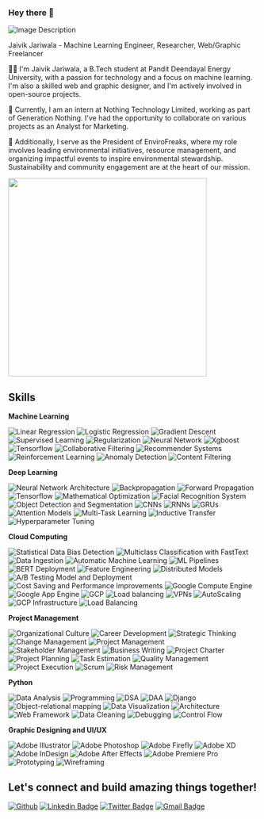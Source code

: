 ### Hey there 👋

![Image Description](https://direct-image-link.com/image.jpg)

Jaivik Jariwala - Machine Learning Engineer, Researcher, Web/Graphic Freelancer

👨‍💻 I'm Jaivik Jariwala, a B.Tech student at Pandit Deendayal Energy University, with a passion for technology and a focus on machine learning. I'm also a skilled web and graphic designer, and I'm actively involved in open-source projects.

🌱 Currently, I am an intern at Nothing Technology Limited, working as part of Generation Nothing. I've had the opportunity to collaborate on various projects as an Analyst for Marketing.

🌿 Additionally, I serve as the President of EnviroFreaks, where my role involves leading environmental initiatives, resource management, and organizing impactful events to inspire environmental stewardship. Sustainability and community engagement are at the heart of our mission.

<img src="https://user-images.githubusercontent.com/74038190/212284158-e840e285-664b-44d7-b79b-e264b5e54825.gif" width="400">

## Skills

**Machine Learning**

![Linear Regression](https://img.shields.io/badge/Linear%20Regression-30302f?style=for-the-badge&color=blue) ![Logistic Regression](https://img.shields.io/badge/Logistic%20Regression-30302f?style=for-the-badge&color=green) ![Gradient Descent](https://img.shields.io/badge/Gradient%20Descent-30302f?style=for-the-badge&color=orange) ![Supervised Learning](https://img.shields.io/badge/Supervised%20Learning-30302f?style=for-the-badge&color=purple) ![Regularization](https://img.shields.io/badge/Regularization-30302f?style=for-the-badge&color=red) ![Neural Network](https://img.shields.io/badge/Neural%20Network-30302f?style=for-the-badge&color=blue) ![Xgboost](https://img.shields.io/badge/Xgboost-30302f?style=for-the-badge&color=green) ![Tensorflow](https://img.shields.io/badge/Tensorflow-30302f?style=for-the-badge&color=orange) ![Collaborative Filtering](https://img.shields.io/badge/Collaborative%20Filtering-30302f?style=for-the-badge&color=purple) ![Recommender Systems](https://img.shields.io/badge/Recommender%20Systems-30302f?style=for-the-badge&color=red) ![Reinforcement Learning](https://img.shields.io/badge/Reinforcement%20Learning-30302f?style=for-the-badge&color=blue) ![Anomaly Detection](https://img.shields.io/badge/Anomaly%20Detection-30302f?style=for-the-badge&color=green) ![Content Filtering](https://img.shields.io/badge/Content%20Filtering-30302f?style=for-the-badge&color=orange)

**Deep Learning**

![Neural Network Architecture](https://img.shields.io/badge/Neural%20Network%20Architecture-30302f?style=for-the-badge&color=purple) ![Backpropagation](https://img.shields.io/badge/Backpropagation-30302f?style=for-the-badge&color=red) ![Forward Propagation](https://img.shields.io/badge/Forward%20Propagation-30302f?style=for-the-badge&color=blue) ![Tensorflow](https://img.shields.io/badge/Tensorflow-30302f?style=for-the-badge&color=green) ![Mathematical Optimization](https://img.shields.io/badge/Mathematical%20Optimization-30302f?style=for-the-badge&color=orange) ![Facial Recognition System](https://img.shields.io/badge/Facial%20Recognition%20System-30302f?style=for-the-badge&color=purple) ![Object Detection and Segmentation](https://img.shields.io/badge/Object%20Detection%20and%20Segmentation-30302f?style=for-the-badge&color=red) ![CNNs](https://img.shields.io/badge/CNNs-30302f?style=for-the-badge&color=blue) ![RNNs](https://img.shields.io/badge/RNNs-30302f?style=for-the-badge&color=green) ![GRUs](https://img.shields.io/badge/GRUs-30302f?style=for-the-badge&color=orange) ![Attention Models](https://img.shields.io/badge/Attention%20Models-30302f?style=for-the-badge&color=purple) ![Multi-Task Learning](https://img.shields.io/badge/Multi%20Task%20Learning-30302f?style=for-the-badge&color=red) ![Inductive Transfer](https://img.shields.io/badge/Inductive%20Transfer-30302f?style=for-the-badge&color=blue) ![Hyperparameter Tuning](https://img.shields.io/badge/Hyperparameter%20Tuning-30302f?style=for-the-badge&color=green)

**Cloud Computing**

![Statistical Data Bias Detection](https://img.shields.io/badge/Statistical%20Data%20Bias%20Detection-30302f?style=for-the-badge&color=orange) ![Multiclass Classification with FastText](https://img.shields.io/badge/Multiclass%20Classification%20with%20FastText-30302f?style=for-the-badge&color=purple) ![Data Ingestion](https://img.shields.io/badge/Data%20Ingestion-30302f?style=for-the-badge&color=red) ![Automatic Machine Learning](https://img.shields.io/badge/Automatic%20Machine%20Learning-30302f?style=for-the-badge&color=blue) ![ML Pipelines](https://img.shields.io/badge/ML%20Pipelines-30302f?style=for-the-badge&color=green) ![BERT Deployment](https://img.shields.io/badge/BERT%20Deployment-30302f?style=for-the-badge&color=orange) ![Feature Engineering](https://img.shields.io/badge/Feature%20Engineering-30302f?style=for-the-badge&color=purple) ![Distributed Models](https://img.shields.io/badge/Distributed%20Models-30302f?style=for-the-badge&color=red) ![A/B Testing Model and Deployment](https://img.shields.io/badge/A%2FB%20Testing%20Model%20and%20Deployment-30302f?style=for-the-badge&color=blue) ![Cost Saving and Performance Improvements](https://img.shields.io/badge/Cost%20Saving%20and%20Performance%20Improvements-30302f?style=for-the-badge&color=green) ![Google Compute Engine](https://img.shields.io/badge/Google%20Compute%20Engine-30302f?style=for-the-badge&color=orange) ![Google App Engine](https://img.shields.io/badge/Google%20App%20Engine-30302f?style=for-the-badge&color=purple) ![GCP](https://img.shields.io/badge/GCP-30302f?style=for-the-badge&color=red) ![Load balancing](https://img.shields.io/badge/Load%20balancing-30302f?style=for-the-badge&color=blue) ![VPNs](https://img.shields.io/badge/VPNs-30302f?style=for-the-badge&color=green) ![AutoScaling](https://img.shields.io/badge/AutoScaling-30302f?style=for-the-badge&color=orange) ![GCP Infrastructure](https://img.shields.io/badge/GCP%20Infrastructure-30302f?style=for-the-badge&color=purple) ![Load Balancing](https://img.shields.io/badge/Load%20Balancing-30302f?style=for-the-badge&color=red)

**Project Management**

![Organizational Culture](https://img.shields.io/badge/Organizational%20Culture-30302f?style=for-the-badge&color=blue) ![Career Development](https://img.shields.io/badge/Career%20Development-30302f?style=for-the-badge&color=green) ![Strategic Thinking](https://img.shields.io/badge/Strategic%20Thinking-30302f?style=for-the-badge&color=orange) ![Change Management](https://img.shields.io/badge/Change%20Management-30302f?style=for-the-badge&color=purple) ![Project Management](https://img.shields.io/badge/Project%20Management-30302f?style=for-the-badge&color=red) ![Stakeholder Management](https://img.shields.io/badge/Stakeholder%20Management-30302f?style=for-the-badge&color=blue) ![Business Writing](https://img.shields.io/badge/Business%20Writing-30302f?style=for-the-badge&color=green) ![Project Charter](https://img.shields.io/badge/Project%20Charter-30302f?style=for-the-badge&color=orange) ![Project Planning](https://img.shields.io/badge/Project%20Planning-30302f?style=for-the-badge&color=purple) ![Task Estimation](https://img.shields.io/badge/Task%20Estimation-30302f?style=for-the-badge&color=blue) ![Quality Management](https://img.shields.io/badge/Quality%20Management-30302f?style=for-the-badge&color=green) ![Project Execution](https://img.shields.io/badge/Project%20Execution-30302f?style=for-the-badge&color=orange) ![Scrum](https://img.shields.io/badge/Scrum-30302f?style=for-the-badge&color=purple) ![Risk Management](https://img.shields.io/badge/Risk%20Management-30302f?style=for-the-badge&color=red)

**Python**

![Data Analysis](https://img.shields.io/badge/Data%20Analysis-30302f?style=for-the-badge&color=red) ![Programming](https://img.shields.io/badge/Programming-30302f?style=for-the-badge&color=blue) ![DSA](https://img.shields.io/badge/DSA-30302f?style=for-the-badge&color=green) ![DAA](https://img.shields.io/badge/DAA-30302f?style=for-the-badge&color=orange) ![Django](https://img.shields.io/badge/Django-30302f?style=for-the-badge&color=purple) ![Object-relational mapping](https://img.shields.io/badge/Object-relational%20mapping-30302f?style=for-the-badge&color=red) ![Data Visualization](https://img.shields.io/badge/Data%20Visualization-30302f?style=for-the-badge&color=blue) ![Architecture](https://img.shields.io/badge/Architecture-30302f?style=for-the-badge&color=green) ![Web Framework](https://img.shields.io/badge/Web%20Framework-30302f?style=for-the-badge&color=orange) ![Data Cleaning](https://img.shields.io/badge/Data%20Cleaning-30302f?style=for-the-badge&color=purple) ![Debugging](https://img.shields.io/badge/Debugging-30302f?style=for-the-badge&color=red) ![Control Flow](https://img.shields.io/badge/Control%20Flow-30302f?style=for-the-badge&color=blue)

**Graphic Designing and UI/UX**

![Adobe Illustrator](https://img.shields.io/badge/Adobe%20Illustrator-30302f?style=for-the-badge&color=green) ![Adobe Photoshop](https://img.shields.io/badge/Adobe%20Photoshop-30302f?style=for-the-badge&color=orange) ![Adobe Firefly](https://img.shields.io/badge/Adobe%20Firefly-30302f?style=for-the-badge&color=purple) ![Adobe XD](https://img.shields.io/badge/Adobe%20XD-30302f?style=for-the-badge&color=red) ![Adobe InDesign](https://img.shields.io/badge/Adobe%20InDesign-30302f?style=for-the-badge&color=blue) ![Adobe After Effects](https://img.shields.io/badge/Adobe%20After%20Effects-30302f?style=for-the-badge&color=green) ![Adobe Premiere Pro](https://img.shields.io/badge/Adobe%20Premiere%20Pro-30302f?style=for-the-badge&color=orange) ![Prototyping](https://img.shields.io/badge/Prototyping-30302f?style=for-the-badge&color=purple) ![Wireframing](https://img.shields.io/badge/Wireframing-30302f?style=for-the-badge&color=red)



## Let's connect and build amazing things together!
[![Github](https://img.shields.io/badge/-Github-181717?style=for-the-badge&logo=Github&logoColor=white)](https://github.com/Jaivik-Jariwala)
[![Linkedin Badge](https://img.shields.io/badge/-Linkedin-0077B5?style=for-the-badge&logo=Linkedin&logoColor=white&link=https://linkedin.com/in/jaivik-jariwala/)](https://www.linkedin.com/in/jaivik-jariwala/)
[![Twitter Badge](https://img.shields.io/badge/-Twitter-blue?style=for-the-badge&logo=Twitter&logoColor=white&link=https://twitter.com/Jaivik_Jariwala)](https://twitter.com/Jaivik_Jariwala)
[![Gmail Badge](https://img.shields.io/badge/-Gmail-c14438?style=for-the-badge&logo=Gmail&logoColor=white&link=mailto:jaivikjariwala111@gmail.com)](mailto:jaivikjariwala111@gmail.com)
